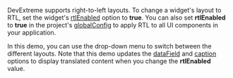 DevExtreme supports right-to-left layouts. To change a widget's layout to RTL, set the widget's [rtlEnabled](/Documentation/ApiReference/UI_Widgets/dxDataGrid/Configuration/#rtlEnabled) option to **true**. You can also set **rtlEnabled** to **true** in the project's [globalConfig](/Documentation/ApiReference/Common/Object_Structures/globalConfig/) to apply RTL to all UI components in your application.

In this demo, you can use the drop-down menu to switch between the different layouts. Note that this demo updates the [dataField](/Documentation/ApiReference/UI_Widgets/dxDataGrid/Configuration/columns/#dataField) and [caption](/Documentation/ApiReference/UI_Widgets/dxDataGrid/Configuration/columns/#caption) options to display translated content when you change the **rtlEnabled** value.
